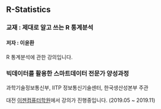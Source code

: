 ## R-Statistics

### 교재 : 제대로 알고 쓰는 R 통계분석
#### 저자 : 이윤환

R 통계분석에 관한 강의입니다. <br>

### 빅데이터를 활용한 스마트데이터 전문가 양성과정

과학기술정보통신부, IITP 정보통신기술센터, 한국생산성본부 주관

대전 [이젠컴퓨터학원](http://dj.ezenac.co.kr/)에서 강의가 진행중입니다. (2019.05 ~ 2019.11)
